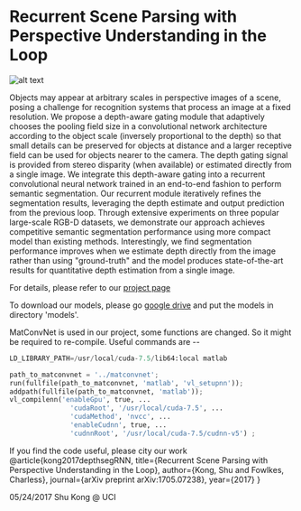 # Recurrent Scene Parsing with Perspective Understanding in the Loop

![alt text](http://www.ics.uci.edu/~skong2/img/figure4paper_cityscapes.png "visualization")

Objects may appear at arbitrary scales in perspective images of a scene, posing a challenge for recognition systems that process an image at a fixed resolution. We propose a depth-aware gating module that adaptively chooses the pooling field size in a convolutional network architecture according to the object scale (inversely proportional to the depth) so that small details can be preserved for objects at distance and a larger receptive field can be used for objects nearer to the camera. The depth gating signal is provided from stereo disparity (when available) or estimated directly from a single image. We integrate this depth-aware gating into a recurrent convolutional neural network trained in an end-to-end fashion to perform semantic segmentation. Our recurrent module iteratively refines the segmentation results, leveraging the depth estimate and output prediction from the previous loop. Through extensive experiments on three popular large-scale RGB-D datasets, we demonstrate our approach achieves competitive semantic segmentation performance using more compact model than existing methods. Interestingly, we find segmentation performance improves when we estimate depth directly from the image rather than using "ground-truth" and the model produces state-of-the-art results for quantitative depth estimation from a single image. 

For details, please refer to our [project page](http://www.ics.uci.edu/~skong2/recurrentDepthSeg)

To download our models, please go [google drive](https://drive.google.com/open?id=0BxeylfSgpk1MaVlNZV96eVVqdWM) and put the models in directory 'models'.

MatConvNet is used in our project, some functions are changed. So it might be required to re-compile. Useful commands are --

```python
LD_LIBRARY_PATH=/usr/local/cuda-7.5/lib64:local matlab 

path_to_matconvnet = '../matconvnet';
run(fullfile(path_to_matconvnet, 'matlab', 'vl_setupnn'));
addpath(fullfile(path_to_matconvnet, 'matlab'));
vl_compilenn('enableGpu', true, ...
               'cudaRoot', '/usr/local/cuda-7.5', ...
               'cudaMethod', 'nvcc', ...
               'enableCudnn', true, ...
               'cudnnRoot', '/usr/local/cuda-7.5/cudnn-v5') ;

```



If you find the code useful, please city our work
    @article{kong2017depthsegRNN,
      title={Recurrent Scene Parsing with Perspective Understanding in the Loop},
      author={Kong, Shu and Fowlkes, Charless},
      journal={arXiv preprint arXiv:1705.07238},
      year={2017}
    }




05/24/2017
Shu Kong @ UCI
